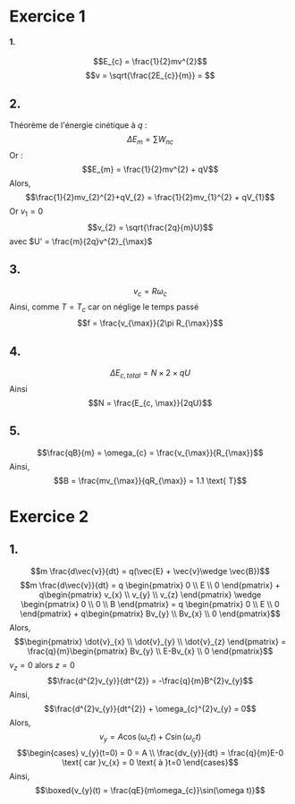 # Exercice 1
#### 1.
$$E_{c} = \frac{1}{2}mv^{2}$$
$$v = \sqrt{\frac{2E_{c}}{m}} = $$

## 2.
Théorème de l'énergie cinétique à $q$ : 
$$\Delta E_{m} = \sum W_{nc}$$
Or : 
$$E_{m} = \frac{1}{2}mv^{2} + qV$$
Alors, 
$$\frac{1}{2}mv_{2}^{2}+qV_{2} = \frac{1}{2}mv_{1}^{2} + qV_{1}$$
Or $v_{1} = 0$
$$v_{2} = \sqrt{\frac{2q}{m}U}$$
avec $U' = \frac{m}{2q}v^{2}_{\max}$

## 3.
$$v_{c} = R\omega_{c}$$
Ainsi, comme $T = T_{c}$ car on néglige le temps passé 
$$f = \frac{v_{\max}}{2\pi R_{\max}}$$

## 4.
$$\Delta E_{c, total} = N \times 2 \times qU$$
Ainsi 
$$N = \frac{E_{c, \max}}{2qU}$$

## 5.
$$\frac{qB}{m} = \omega_{c} = \frac{v_{\max}}{R_{\max}}$$
Ainsi, 
$$B = \frac{mv_{\max}}{qR_{\max}} = 1.1 \text{ T}$$

# Exercice 2
## 1.
$$m \frac{d\vec{v}}{dt} = q(\vec{E} + \vec{v}\wedge \vec{B})$$
$$m \frac{d\vec{v}}{dt} = q \begin{pmatrix}
0 \\
E \\
0
\end{pmatrix} + q\begin{pmatrix}
v_{x} \\
v_{y} \\
v_{z}
\end{pmatrix} \wedge \begin{pmatrix}
0 \\
0 \\
B
\end{pmatrix} = q \begin{pmatrix}
0 \\
E \\
0
\end{pmatrix} + q\begin{pmatrix}
Bv_{y} \\
Bv_{x} \\
0
\end{pmatrix}$$
Alors, 
$$\begin{pmatrix}
\dot{v}_{x} \\
\dot{v}_{y} \\
\dot{v}_{z}
\end{pmatrix} = \frac{q}{m}\begin{pmatrix}
Bv_{y} \\
E-Bv_{x} \\
0
\end{pmatrix}$$
$v_{z} = 0$ alors $z = 0$ 
$$\frac{d^{2}v_{y}}{dt^{2}} = -\frac{q}{m}B^{2}v_{y}$$
Ainsi, 
$$\frac{d^{2}v_{y}}{dt^{2}} + \omega_{c}^{2}v_{y} = 0$$
Alors, 
$$v_{y} = A\cos(\omega_{c}t) + C\sin(\omega_{c}t)$$
$$\begin{cases}
v_{y}(t=0) = 0 = A \\
\frac{dv_{y}}{dt} = \frac{q}{m}E-0 \text{ car }v_{x} = 0 \text{ à }t=0
\end{cases}$$
Ainsi, 
$$\boxed{v_{y}(t) = \frac{qE}{m\omega_{c}}\sin(\omega t)}$$
